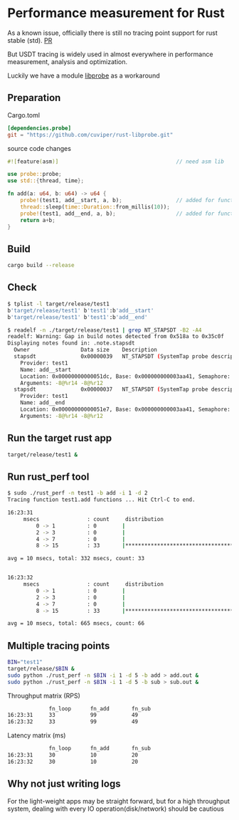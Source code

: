 # Performance measurement for Rust

As a known issue, officially there is still no tracing point support for rust stable (std). [PR](https://github.com/rust-lang/rust/pull/14031)

But USDT tracing is widely used in almost everywhere in performance measurement, analysis and optimization.

Luckily we have a module [libprobe](https://github.com/cuviper/rust-libprobe) as a workaround

## Preparation

Cargo.toml

```toml
[dependencies.probe]
git = "https://github.com/cuviper/rust-libprobe.git"
```
source code changes
```rust
#![feature(asm)]                                     // need asm lib

use probe::probe;
use std::{thread, time};

fn add(a: u64, b: u64) -> u64 {
    probe!(test1, add__start, a, b);                 // added for function entry
    thread::sleep(time::Duration::from_millis(10));
    probe!(test1, add__end, a, b);                   // added for function exit
    return a+b;
}
```

## Build

```bash
cargo build --release
```

## Check

```bash
$ tplist -l target/release/test1
b'target/release/test1' b'test1':b'add__start'
b'target/release/test1' b'test1':b'add__end'

$ readelf -n ./target/release/test1 | grep NT_STAPSDT -B2 -A4
readelf: Warning: Gap in build notes detected from 0x518a to 0x35c0f
Displaying notes found in: .note.stapsdt
  Owner                Data size 	Description
  stapsdt              0x00000039	NT_STAPSDT (SystemTap probe descriptors)
    Provider: test1
    Name: add__start
    Location: 0x00000000000051dc, Base: 0x000000000003aa41, Semaphore: 0x0000000000000000
    Arguments: -8@%r14 -8@%r12
  stapsdt              0x00000037	NT_STAPSDT (SystemTap probe descriptors)
    Provider: test1
    Name: add__end
    Location: 0x00000000000051e7, Base: 0x000000000003aa41, Semaphore: 0x0000000000000000
    Arguments: -8@%r14 -8@%r12

```


## Run the target rust app

```bash
target/release/test1 &
```

## Run rust_perf tool

```bash
$ sudo ./rust_perf -n test1 -b add -i 1 -d 2 
Tracing function test1.add functions ... Hit Ctrl-C to end.

16:23:31
     msecs               : count     distribution
         0 -> 1          : 0        |                                        |
         2 -> 3          : 0        |                                        |
         4 -> 7          : 0        |                                        |
         8 -> 15         : 33       |****************************************|

avg = 10 msecs, total: 332 msecs, count: 33


16:23:32
     msecs               : count     distribution
         0 -> 1          : 0        |                                        |
         2 -> 3          : 0        |                                        |
         4 -> 7          : 0        |                                        |
         8 -> 15         : 33       |****************************************|

avg = 10 msecs, total: 665 msecs, count: 66
```
## Multiple tracing points

```bash
BIN="test1"
target/release/$BIN &
sudo python ./rust_perf -n $BIN -i 1 -d 5 -b add > add.out &
sudo python ./rust_perf -n $BIN -i 1 -d 5 -b sub > sub.out &

```
Throughput matrix (RPS)
```bash
             fn_loop      fn_add       fn_sub
16:23:31     33           99           49
16:23:32     33           99           49
```
Latency matrix (ms)
```bash
             fn_loop      fn_add       fn_sub
16:23:31     30           10           20
16:23:32     30           10           20
```

## Why not just writing logs

For the light-weight apps may be straight forward, but for a high throughput system, dealing with every IO operation(disk/network) should be cautious
